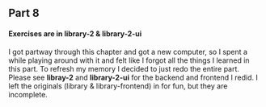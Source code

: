 ## Part 8

#### Exercises are in library-2 & library-2-ui

I got partway through this chapter and got a new computer, so I spent a while playing around with it 
and felt like I forgot all the things I learned in this part. To refresh my memory I decided to just
redo the entire part. Please see **libray-2** and **library-2-ui** for the backend and frontend I
redid. I left the originals (library & library-frontend) in for fun, but they are incomplete.
